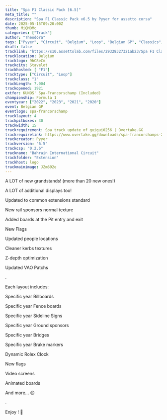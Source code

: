```yaml
---
title: "Spa F1 Classic Pack [6.5]"
meta_title: ""
description: "Spa F1 Classic Pack v6.5 by Pyyer for assetto corsa"
date: 2025-05-15T09:20:00Z
thumb: MiQMOMc
categories: ["Track"]
author: "Theodora"
tags: ["Pyyer", "Circuit", "Belgium", "Loop", "Belgian GP", "Classics", "F1", "2023"]
draft: false
tracklink: "https://s10.assettolab.com/files/29328327321ab23/Spa F1 Classics Extension 6.5.zip"
tracklocation: Belgium
tracklogo: 9hC8eCm
trackcity: Stavelot
trackhosted: [ "F1"]
tracktype: ["Circuit", "Loop"]
trackclass: "1" 
trackLength: 7.004
trackopened: 1921
extfor: KUNOS' Spa-Francorschamp (Included)
championship: Formula 1
eventyear: ["2022", "2023", "2021", "2020"]
event: Belgian GP
eventlogo: spa-francorschamp
tracklayout: 4
trackpitboxes: 30
trackwidth: 15
trackrequirement: Spa track update of guigui0256 | Overtake.GG
trackrequirelink: https://www.overtake.gg/downloads/spa-francorchamps-2022.50090/
trackcreator: Pyyer
trackversion: "6.5"
trackcsp: "0.2.6"
trackname: "Bahrain International Circuit"
trackfolder: "Extension"
trackhost: logo
trackmainimage: JZm692e
---
```


A LOT of new grandstands! (more than 20 new ones!)

A LOT of additional displays too!

Updated to common extensions standard

New rail sponsors normal texture

Added boards at the Pit entry and exit

New Flags

Updated people locations

Cleaner kerbs textures

Z-depth optimization

Updated VAO Patchs

.

Each layout includes:

Specific year Billboards

Specific year Fence boards

Specific year Sideline Signs

Specific year Ground sponsors

Specific year Bridges

Specific year Brake markers

Dynamic Rolex Clock

New flags

Video screens

Animated boards

And more... 😉

.

Enjoy ! 🙂